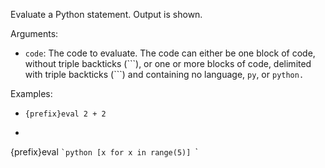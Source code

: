 Evaluate a Python statement. Output is shown.

Arguments:
* `code`: The code to evaluate. The code can either be one block of code, without triple backticks (\`\`\`), or one or more blocks of code, delimited with triple backticks (\`\`\`) and containing no language, `py`, or `python.`

Examples:
* `{prefix}eval 2 + 2`
* ```
{prefix}eval ``​`python
[x for x in range(5)]
``​`
```
